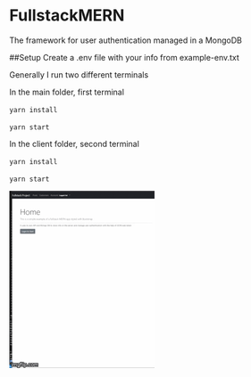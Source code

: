 # FullstackMERN
The framework for user authentication managed in a MongoDB


##Setup
Create a .env file with your info from example-env.txt

Generally I run two different terminals

In the main folder, first terminal

``yarn install``

``yarn start``



In the client folder, second terminal


``yarn install``

``yarn start``


![Demo video](https://github.com/thejoshuahendrix/FullstackMERN/blob/main/client/src/assets/5oigwm.gif?raw=true)
